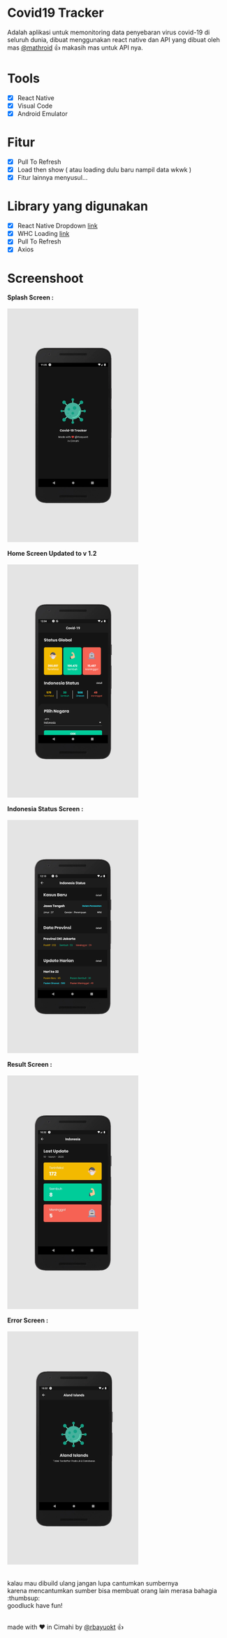 # Covid19 Tracker
Adalah aplikasi untuk memonitoring data penyebaran virus covid-19 di seluruh dunia,
dibuat menggunakan react native dan API yang dibuat oleh mas [@mathroid](https://github.com/mathdroid/covid-19-api) :thumbsup:
makasih mas untuk API nya.

# Tools
- [x] React Native
- [x] Visual Code
- [x] Android Emulator

# Fitur
- [x] Pull To Refresh
- [x] Load then show ( atau loading dulu baru nampil data wkwk )
- [x] Fitur lainnya menyusul...

# Library yang digunakan
- [x] React Native Dropdown [link](https://www.npmjs.com/package/react-native-material-dropdown)
- [x] WHC Loading [link](https://github.com/netyouli/react-native-whc-loading)
- [x] Pull To Refresh
- [x] Axios

# Screenshoot 

**Splash Screen :**<br><br>
<img src="screenshoot/splash.jpg" width="300px" /><br>

**Home Screen Updated to v 1.2**<br><br>
<img src="screenshoot/tampilan2.png" width="300px" /><br>

**Indonesia Status Screen :**<br><br>
<img src="screenshoot/Indonesia status.png" width="300px" /><br>

**Result Screen :**<br><br>
<img src="screenshoot/result.jpg" width="300px" /><br>

**Error Screen :**<br><br>
<img src="screenshoot/error handle.jpg" width="300px" /><br>

<br>
kalau mau dibuild ulang jangan lupa cantumkan sumbernya<br>
karena mencantumkan sumber bisa membuat orang lain merasa bahagia :thumbsup:<br>
goodluck have fun!<br><br>

made with :heart: in Cimahi by [@rbayuokt](https://www.instagram.com/rbayuokt/) :thumbsup:<br>
